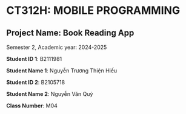 # CT312H: MOBILE PROGRAMMING

## Project Name: Book Reading App

Semester 2, Academic year: 2024-2025

**Student ID 1**: B2111981

**Student Name 1**: Nguyễn Trương Thiện Hiếu

**Student ID 2**: B2105718

**Student Name 2**: Nguyễn Văn Quý

**Class Number**: M04
